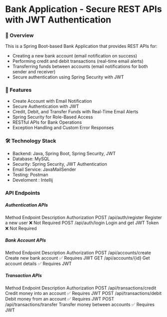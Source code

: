 # Bank Application - Secure REST APIs with JWT Authentication

### 🚀 Overview
This is a Spring Boot-based Bank Application that provides REST APIs for:
* Creating a new bank account (email notification on success)
* Performing credit and debit transactions (real-time email alerts)
* Transferring funds between accounts (email notifications for both sender and receiver)
* Secure authentication using Spring Security with JWT

### 🔑 Features
* Create Account with Email Notification
* Secure Authentication with JWT
* Credit, Debit, and Transfer Funds with Real-Time Email Alerts
* Spring Security for Role-Based Access
* RESTful APIs for Bank Operations
* Exception Handling and Custom Error Responses

### 🛠️ Technology Stack
* Backend: Java, Spring Boot, Spring Security, JWT
* Database: MySQL
* Security: Spring Security, JWT Authentication
* Email Service: JavaMailSender
* Testing: Postman
* Develoment : Intellij

 ### API Endpoints
##### Authentication APIs
Method	Endpoint	Description	Authorization
POST	/api/auth/register	Register a new user	❌ Not Required
POST	/api/auth/login	Login and get JWT Token	❌ Not Required
##### Bank Account APIs
Method	Endpoint	Description	Authorization
POST	/api/accounts/create	Create new bank account	✅ Requires JWT
GET	/api/accounts/{id}	Get account details	✅ Requires JWT
##### Transaction APIs
Method	Endpoint	Description	Authorization
POST	/api/transactions/credit	Credit money into an account	✅ Requires JWT
POST	/api/transactions/debit	Debit money from an account	✅ Requires JWT
POST	/api/transactions/transfer	Transfer money between accounts	✅ Requires JWT
